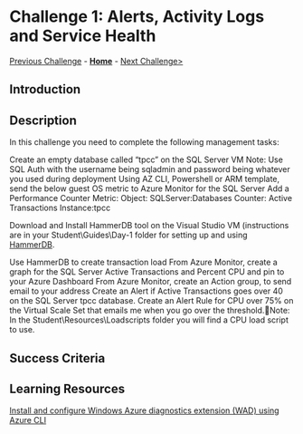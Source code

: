 # Challenge 1: Alerts, Activity Logs and Service Health

[Previous Challenge](./00-Getting-Started.md) - **[Home](../README.md)** - [Next Challenge>](./02-Monitoring-Basics-And-Dashboards.md)

## Introduction

## Description

In this challenge you need to complete the following management tasks:

Create an empty database called “tpcc” on the SQL Server VM
Note: Use SQL Auth with the username being sqladmin and password being whatever you used during deployment
Using AZ CLI, Powershell or ARM template, send the below guest OS metric to Azure Monitor for the SQL Server
Add a Performance Counter Metric:
Object: SQLServer:Databases
Counter: Active Transactions
Instance:tpcc

Download and Install HammerDB tool on the Visual Studio VM (instructions are in your Student\Guides\Day-1 folder for setting up and using [HammerDB](www.hammerdb.com).

Use HammerDB to create transaction load
From Azure Monitor, create a graph for the SQL Server Active Transactions and Percent CPU and pin to your Azure Dashboard
From Azure Monitor, create an Action group, to send email to your address
Create an Alert if Active Transactions goes over 40 on the SQL Server tpcc database.
Create an Alert Rule for CPU over 75% on the Virtual Scale Set that emails me when you go over the threshold.Note: In the Student\Resources\Loadscripts folder you will find a CPU load script to use.

## Success Criteria

## Learning Resources

[Install and configure Windows Azure diagnostics extension (WAD) using Azure CLI](https://docs.microsoft.com/en-us/azure/azure-monitor/platform/diagnostics-extension-windows-install#azure-cli-deployment)
